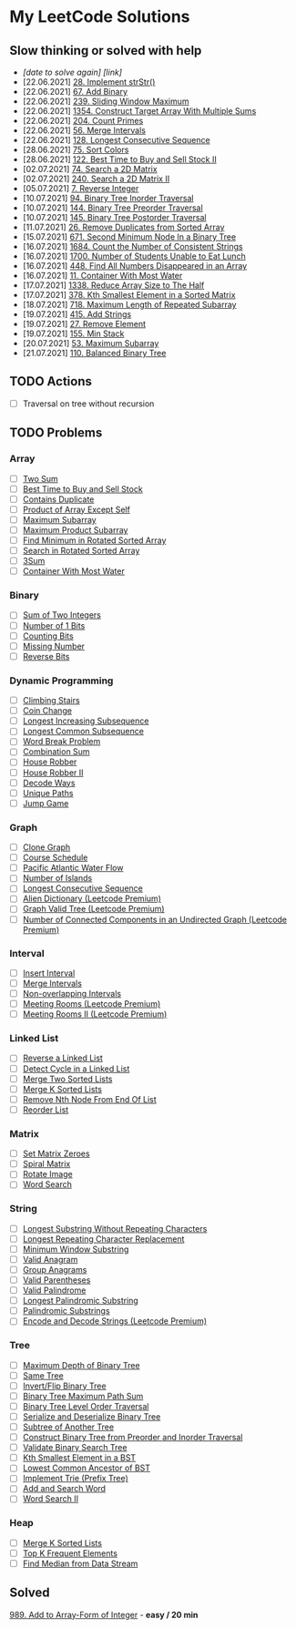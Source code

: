 # My LeetCode Solutions

## Slow thinking or solved with help

- *[date to solve again] [link]*
- [22.06.2021] [28. Implement strStr()](https://leetcode.com/problems/implement-strstr/)
- [22.06.2021] [67. Add Binary](https://leetcode.com/problems/add-binary/)
- [22.06.2021] [239. Sliding Window Maximum](https://leetcode.com/problems/sliding-window-maximum/)
- [22.06.2021] [1354. Construct Target Array With Multiple Sums](https://leetcode.com/problems/construct-target-array-with-multiple-sums/)
- [22.06.2021] [204. Count Primes](https://leetcode.com/problems/count-primes/)
- [22.06.2021] [56. Merge Intervals](https://leetcode.com/problems/merge-intervals/)
- [22.06.2021] [128. Longest Consecutive Sequence](https://leetcode.com/problems/longest-consecutive-sequence/)
- [28.06.2021] [75. Sort Colors](https://leetcode.com/problems/sort-colors/)
- [28.06.2021] [122. Best Time to Buy and Sell Stock II](https://leetcode.com/problems/best-time-to-buy-and-sell-stock-ii/)
- [02.07.2021] [74. Search a 2D Matrix](https://leetcode.com/problems/search-a-2d-matrix/)
- [02.07.2021] [240. Search a 2D Matrix II](https://leetcode.com/problems/search-a-2d-matrix-ii/)
- [05.07.2021] [7. Reverse Integer](https://leetcode.com/problems/reverse-integer/)
- [10.07.2021] [94. Binary Tree Inorder Traversal](https://leetcode.com/problems/binary-tree-inorder-traversal/)
- [10.07.2021] [144. Binary Tree Preorder Traversal](https://leetcode.com/problems/binary-tree-preorder-traversal/submissions/)
- [10.07.2021] [145. Binary Tree Postorder Traversal](https://leetcode.com/problems/binary-tree-postorder-traversal/)
- [11.07.2021] [26. Remove Duplicates from Sorted Array](https://leetcode.com/problems/remove-duplicates-from-sorted-array/)
- [15.07.2021] [671. Second Minimum Node In a Binary Tree](https://leetcode.com/problems/second-minimum-node-in-a-binary-tree/)
- [16.07.2021] [1684. Count the Number of Consistent Strings](https://leetcode.com/problems/count-the-number-of-consistent-strings)
- [16.07.2021] [1700. Number of Students Unable to Eat Lunch](https://leetcode.com/problems/number-of-students-unable-to-eat-lunch/)
- [16.07.2021] [448. Find All Numbers Disappeared in an Array](https://leetcode.com/problems/find-all-numbers-disappeared-in-an-array/)
- [16.07.2021] [11. Container With Most Water](https://leetcode.com/problems/container-with-most-water/)
- [17.07.2021] [1338. Reduce Array Size to The Half](https://leetcode.com/problems/reduce-array-size-to-the-half/)
- [17.07.2021] [378. Kth Smallest Element in a Sorted Matrix](https://leetcode.com/problems/kth-smallest-element-in-a-sorted-matrix/)
- [18.07.2021] [718. Maximum Length of Repeated Subarray](https://leetcode.com/problems/maximum-length-of-repeated-subarray/)
- [19.07.2021] [415. Add Strings](https://leetcode.com/problems/add-strings/)
- [19.07.2021] [27. Remove Element](https://leetcode.com/problems/remove-element/)
- [19.07.2021] [155. Min Stack](https://leetcode.com/problems/min-stack/)
- [20.07.2021] [53. Maximum Subarray](https://leetcode.com/problems/maximum-subarray/)
- [21.07.2021] [110. Balanced Binary Tree](https://leetcode.com/problems/balanced-binary-tree/submissions/)

## TODO Actions

- [ ] Traversal on tree without recursion

## TODO Problems

### Array

- [ ] [Two Sum](https://leetcode.com/problems/two-sum/)
- [ ] [Best Time to Buy and Sell Stock](https://leetcode.com/problems/best-time-to-buy-and-sell-stock/)
- [ ] [Contains Duplicate](https://leetcode.com/problems/contains-duplicate/)
- [ ] [Product of Array Except Self](https://leetcode.com/problems/product-of-array-except-self/)
- [ ] [Maximum Subarray](https://leetcode.com/problems/maximum-subarray/)
- [ ] [Maximum Product Subarray](https://leetcode.com/problems/maximum-product-subarray/)
- [ ] [Find Minimum in Rotated Sorted Array](https://leetcode.com/problems/find-minimum-in-rotated-sorted-array/)
- [ ] [Search in Rotated Sorted Array](https://leetcode.com/problems/search-in-rotated-sorted-array/)
- [ ] [3Sum](https://leetcode.com/problems/3sum/)
- [ ] [Container With Most Water](https://leetcode.com/problems/container-with-most-water/)

### Binary

- [ ] [Sum of Two Integers](https://leetcode.com/problems/sum-of-two-integers/)
- [ ] [Number of 1 Bits](https://leetcode.com/problems/number-of-1-bits/)
- [ ] [Counting Bits](https://leetcode.com/problems/counting-bits/)
- [ ] [Missing Number](https://leetcode.com/problems/missing-number/)
- [ ] [Reverse Bits](https://leetcode.com/problems/reverse-bits/)

### Dynamic Programming

- [ ] [Climbing Stairs](https://leetcode.com/problems/climbing-stairs/)
- [ ] [Coin Change](https://leetcode.com/problems/coin-change/)
- [ ] [Longest Increasing Subsequence](https://leetcode.com/problems/longest-increasing-subsequence/)
- [ ] [Longest Common Subsequence](https://leetcode.com/problems/longest-common-subsequence/)
- [ ] [Word Break Problem](https://leetcode.com/problems/word-break/)
- [ ] [Combination Sum](https://leetcode.com/problems/combination-sum-iv/)
- [ ] [House Robber](https://leetcode.com/problems/house-robber/)
- [ ] [House Robber II](https://leetcode.com/problems/house-robber-ii/)
- [ ] [Decode Ways](https://leetcode.com/problems/decode-ways/)
- [ ] [Unique Paths](https://leetcode.com/problems/unique-paths/)
- [ ] [Jump Game](https://leetcode.com/problems/jump-game/)

### Graph

- [ ] [Clone Graph](https://leetcode.com/problems/clone-graph/)
- [ ] [Course Schedule](https://leetcode.com/problems/course-schedule/)
- [ ] [Pacific Atlantic Water Flow](https://leetcode.com/problems/pacific-atlantic-water-flow/)
- [ ] [Number of Islands](https://leetcode.com/problems/number-of-islands/)
- [ ] [Longest Consecutive Sequence](https://leetcode.com/problems/longest-consecutive-sequence/)
- [ ] [Alien Dictionary (Leetcode Premium)](https://leetcode.com/problems/alien-dictionary/)
- [ ] [Graph Valid Tree (Leetcode Premium)](https://leetcode.com/problems/graph-valid-tree/)
- [ ] [Number of Connected Components in an Undirected Graph (Leetcode Premium)](https://leetcode.com/problems/number-of-connected-components-in-an-undirected-graph/)

### Interval

- [ ] [Insert Interval](https://leetcode.com/problems/insert-interval/)
- [ ] [Merge Intervals](https://leetcode.com/problems/merge-intervals/)
- [ ] [Non-overlapping Intervals](https://leetcode.com/problems/non-overlapping-intervals/)
- [ ] [Meeting Rooms (Leetcode Premium)](https://leetcode.com/problems/meeting-rooms/)
- [ ] [Meeting Rooms II (Leetcode Premium)](https://leetcode.com/problems/meeting-rooms-ii/)

### Linked List

- [ ] [Reverse a Linked List](https://leetcode.com/problems/reverse-linked-list/)
- [ ] [Detect Cycle in a Linked List](https://leetcode.com/problems/linked-list-cycle/)
- [ ] [Merge Two Sorted Lists](https://leetcode.com/problems/merge-two-sorted-lists/)
- [ ] [Merge K Sorted Lists](https://leetcode.com/problems/merge-k-sorted-lists/)
- [ ] [Remove Nth Node From End Of List](https://leetcode.com/problems/remove-nth-node-from-end-of-list/)
- [ ] [Reorder List](https://leetcode.com/problems/reorder-list/)

### Matrix

- [ ] [Set Matrix Zeroes](https://leetcode.com/problems/set-matrix-zeroes/)
- [ ] [Spiral Matrix](https://leetcode.com/problems/spiral-matrix/)
- [ ] [Rotate Image](https://leetcode.com/problems/rotate-image/)
- [ ] [Word Search](https://leetcode.com/problems/word-search/)

### String

- [ ] [Longest Substring Without Repeating Characters](https://leetcode.com/problems/longest-substring-without-repeating-characters/)
- [ ] [Longest Repeating Character Replacement](https://leetcode.com/problems/longest-repeating-character-replacement/)
- [ ] [Minimum Window Substring](https://leetcode.com/problems/minimum-window-substring/)
- [ ] [Valid Anagram](https://leetcode.com/problems/valid-anagram/)
- [ ] [Group Anagrams](https://leetcode.com/problems/group-anagrams/)
- [ ] [Valid Parentheses](https://leetcode.com/problems/valid-parentheses/)
- [ ] [Valid Palindrome](https://leetcode.com/problems/valid-palindrome/)
- [ ] [Longest Palindromic Substring](https://leetcode.com/problems/longest-palindromic-substring/)
- [ ] [Palindromic Substrings](https://leetcode.com/problems/palindromic-substrings/)
- [ ] [Encode and Decode Strings (Leetcode Premium)](https://leetcode.com/problems/encode-and-decode-strings/)

### Tree

- [ ] [Maximum Depth of Binary Tree](https://leetcode.com/problems/maximum-depth-of-binary-tree/)
- [ ] [Same Tree](https://leetcode.com/problems/same-tree/)
- [ ] [Invert/Flip Binary Tree](https://leetcode.com/problems/invert-binary-tree/)
- [ ] [Binary Tree Maximum Path Sum](https://leetcode.com/problems/binary-tree-maximum-path-sum/)
- [ ] [Binary Tree Level Order Traversal](https://leetcode.com/problems/binary-tree-level-order-traversal/)
- [ ] [Serialize and Deserialize Binary Tree](https://leetcode.com/problems/serialize-and-deserialize-binary-tree/)
- [ ] [Subtree of Another Tree](https://leetcode.com/problems/subtree-of-another-tree/)
- [ ] [Construct Binary Tree from Preorder and Inorder Traversal](https://leetcode.com/problems/construct-binary-tree-from-preorder-and-inorder-traversal/)
- [ ] [Validate Binary Search Tree](https://leetcode.com/problems/validate-binary-search-tree/)
- [ ] [Kth Smallest Element in a BST](https://leetcode.com/problems/kth-smallest-element-in-a-bst/)
- [ ] [Lowest Common Ancestor of BST](https://leetcode.com/problems/lowest-common-ancestor-of-a-binary-search-tree/)
- [ ] [Implement Trie (Prefix Tree)](https://leetcode.com/problems/implement-trie-prefix-tree/)
- [ ] [Add and Search Word](https://leetcode.com/problems/add-and-search-word-data-structure-design/)
- [ ] [Word Search II](https://leetcode.com/problems/word-search-ii/)

### Heap

- [ ] [Merge K Sorted Lists](https://leetcode.com/problems/merge-k-sorted-lists/)
- [ ] [Top K Frequent Elements](https://leetcode.com/problems/top-k-frequent-elements/)
- [ ] [Find Median from Data Stream](https://leetcode.com/problems/find-median-from-data-stream/)

## Solved

[989. Add to Array-Form of Integer](https://leetcode.com/problems/add-to-array-form-of-integer/) - **easy / 20 min**